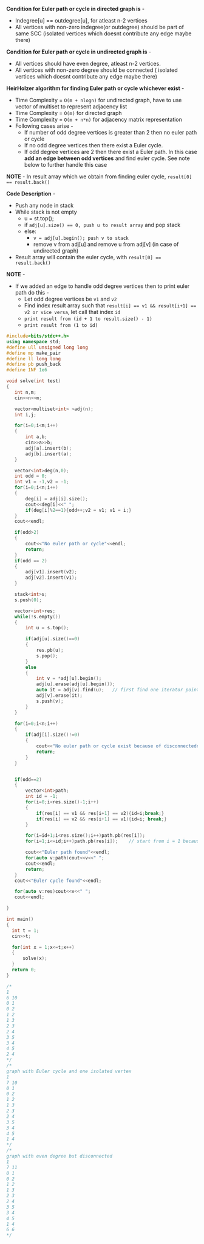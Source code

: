 **Condition for Euler path or cycle in directed graph is** - 
* Indegree[u] == outdegree[u], for atleast n-2 vertices
* All vertices with non-zero indegree(or outdegree) should be part of same SCC (isolated vertices which doesnt contribute any edge maybe there)

**Condition for Euler path or cycle in undirected graph is** - 
* All vertices should have even degree, atleast n-2 vertices.
* All vertices with non-zero degree should be connected ( isolated vertices which doesnt contribute any edge maybe there)

**HeirHolzer algorithm for finding Euler path or cycle whichever exist** - 
* Time Complexity = `O(m + nlogn)` for undirected graph, have to use vector of multiset to represent adjacency list
* Time Complexity = `O(m)` for directed graph
* Time Complexity = `O(m + n*n)` for adjacency matrix representation
* Following cases arise - 
  * If number of odd degree vertices is greater than 2 then no euler path or cycle
  * If no odd degree vertices then there exist a Euler cycle.
  * If odd degree vertices are 2 then there exist a Euler path. In this case **add an edge between odd vertices** and find euler cycle. See note below to further handle this case

**NOTE** - In result array which we obtain from finding euler cycle, `result[0] == result.back()`

**Code Description** - 
* Push any node in stack
* While stack is not empty
  * u = st.top(); 
  * if `adj[u].size() == 0, push u to result array` and pop stack
  * else:
    * `v = adj[u].begin(); push v to stack`
    * remove v from adj[u] and remove u from adj[v] (in case of undirected graph)
* Result array will contain the euler cycle, with `result[0] == result.back()`

**NOTE** - 
* If we added an edge to handle odd degree vertices then to print euler path do this - 
  * Let odd degree vertices be `v1` and `v2`
  * Find index result array such that `result[i] == v1 && result[i+1] == v2 or vice versa`, let call that index `id` 
  * `print result from (id + 1 to result.size() - 1)`
  * `print result from (1 to id)`

```c++
#include<bits/stdc++.h>
using namespace std;
#define ull unsigned long long
#define mp make_pair
#define ll long long
#define pb push_back
#define INF 1e6

void solve(int test)
{
   int n,m;
   cin>>n>>m;

   vector<multiset<int> >adj(n);
   int i,j;

   for(i=0;i<m;i++)
   {
       int a,b;
       cin>>a>>b;
       adj[a].insert(b);
       adj[b].insert(a);
   }

   vector<int>deg(n,0);
   int odd = 0;
   int v1 = -1,v2 = -1;
   for(i=0;i<n;i++)
   {
       deg[i] = adj[i].size();
       cout<<deg[i]<<" ";
       if(deg[i]%2==1){odd++;v2 = v1; v1 = i;}
   }
   cout<<endl;

   if(odd>2)
   {
       cout<<"No euler path or cycle"<<endl;
       return;
   }
   if(odd == 2)
   {
       adj[v1].insert(v2);
       adj[v2].insert(v1);
   }

   stack<int>s;
   s.push(0);

   vector<int>res;
   while(!s.empty())
   {
       int u = s.top();

       if(adj[u].size()==0)
       {
           res.pb(u);
           s.pop();
       }
       else
       {
           int v = *adj[u].begin();
           adj[u].erase(adj[u].begin());
           auto it = adj[v].find(u);   // first find one iterator pointing to u. Because simply calling multiset.erase(value) removes all instances of that value.
           adj[v].erase(it);
           s.push(v);
       }
   }

   for(i=0;i<n;i++)
   {
       if(adj[i].size()!=0)
       {
           cout<<"No euler path or cycle exist because of disconnectedness"<<endl;
           return;
       }
   }


   if(odd==2)
   {
       vector<int>path;
       int id = -1;
       for(i=0;i<res.size()-1;i++)
       {
           if(res[i] == v1 && res[i+1] == v2){id=i;break;}
           if(res[i] == v2 && res[i+1] == v1){id=i; break;}
       }

       for(i=id+1;i<res.size();i++)path.pb(res[i]);
       for(i=1;i<=id;i++)path.pb(res[i]);    // start from i = 1 because res[res.size()-1] == res[0] because it was a euler cycle ******

       cout<<"Euler path found"<<endl;
       for(auto v:path)cout<<v<<" ";
       cout<<endl;
       return;
   }
   cout<<"Euler cycle found"<<endl;

   for(auto v:res)cout<<v<<" ";
   cout<<endl;

}

int main()
{
  int t = 1;
  cin>>t;

  for(int x = 1;x<=t;x++)
  {
      solve(x);
  }
  return 0;
}

/*
1
6 10
0 1
0 2
1 2
1 3
2 3
2 4
3 5
3 4
4 5
2 4
*/
/*
graph with Euler cycle and one isolated vertex
1
7 10
0 1
0 2
1 2
1 3
2 3
2 4
3 5
3 4
4 5
1 4
*/
/*
graph with even degree but disconnected
1
7 11
0 1
0 2
1 2
1 3
2 3
2 4
3 5
3 4
4 5
1 4
6 6
*/

```

